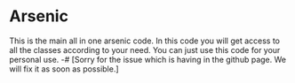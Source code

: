 # Arsenic
This is the main all in one arsenic code. In this code you will get access to all the classes according to your need. You can just use this code for your personal use.
-# [Sorry for the issue which is having in the github page. We will fix it as soon as possible.]

